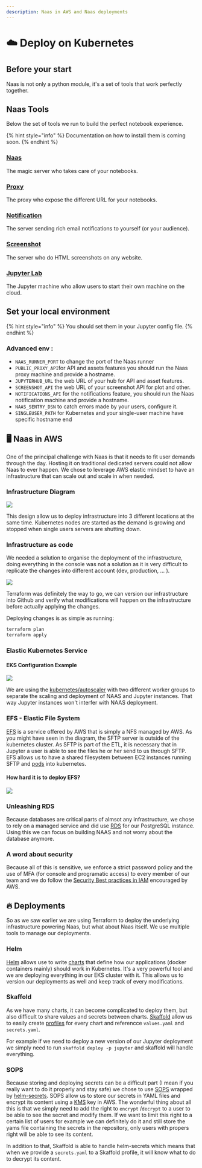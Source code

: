 ```yaml
---
description: Naas in AWS and Naas deployments
---
```


# ☁️ Deploy on Kubernetes

## Before your start

Naas is not only a python module, it's a set of tools that work perfectly together.

## Naas Tools

Below the set of tools we run to build the perfect notebook experience.

{% hint style="info" %}
Documentation on how to install them is coming soon.
{% endhint %}

### [Naas](https://hub.docker.com/r/jupyternaas/naas) 

The magic server who takes care of your notebooks.

### [Proxy](https://hub.docker.com/r/jupyternaas/proxy) 

The proxy who expose the different URL for your notebooks.

### [Notification](https://hub.docker.com/r/jupyternaas/notifications)

The server sending rich email notifications to yourself \(or your audience\).

### [Screenshot](https://hub.docker.com/r/jupyternaas/screenshot)

The server who do HTML screenshots on any website.

### [Jupyter Lab](https://hub.docker.com/r/jupyternaas/lab)

The Jupyter machine who allow users to start their own machine on the cloud.

## Set your local environment

{% hint style="info" %}
You should set them in your Jupyter config file.
{% endhint %}

### **Advanced env :**

* `NAAS_RUNNER_PORT` to change the port of the Naas runner
* `PUBLIC_PROXY_API`for API and assets features you should run the Naas proxy machine and provide a hostname.
* `JUPYTERHUB_URL` the web URL of your hub for API and asset features.
* `SCREENSHOT_API` the web URL of your screenshot API for plot and other.
* `NOTIFICATIONS_API` for the notifications feature, you should run the Naas notification machine and provide a hostname.
* `NAAS_SENTRY_DSN` to catch errors made by your users, configure it.
* `SINGLEUSER_PATH` for Kubernetes and your single-user machine have specific hostname end

## 🖥️ Naas in AWS

One of the principal challenge with Naas is that it needs to fit user demands through the day. Hosting it on traditional dedicated servers could not allow Naas to ever happen. We chose to leverage AWS elastic mindset to have an infrastructure that can scale out and scale in when needed.

### Infrastructure Diagram

![](.gitbook/assets/image%20%283%29.png)

This design allow us to deploy infrastructure into 3 different locations at the same time. Kubernetes nodes are started as the demand is growing and stopped when single users servers are shutting down.

### Infrastructure as code

We needed a solution to organise the deployment of the infrastructure, doing everything in the console was not a solution as it is very difficult to replicate the changes into different account \(dev, production, ... \).

![](.gitbook/assets/image%20%282%29.png)

Terraform was definitely the way to go, we can version our infrastructure into Github and verify what modifications will happen on the infrastructure before actually applying the changes.

Deploying changes is as simple as running:

```bash
terraform plan
terraform apply
```

### Elastic Kubernetes Service

#### EKS Configuration Example

![](.gitbook/assets/image.png)

We are using the [kubernetes/autoscaler](https://github.com/kubernetes/autoscaler) with two different worker groups to separate the scaling and deployment of NAAS and Jupyter instances. That way Jupyter instances won't interfer with NAAS deployment.

### EFS - Elastic File System

[EFS](https://aws.amazon.com/efs/) is a service offered by AWS that is simply a NFS managed by AWS. As you might have seen in the diagram, the SFTP server is outside of the kubernetes cluster. As SFTP is part of the ETL, it is necessary that in Jupyter a user is able to see the files he or her send to us through SFTP. EFS allows us to have a shared filesystem between EC2 instances running SFTP and [pods](https://kubernetes.io/docs/concepts/workloads/pods/) into kubernetes.

#### How hard it is to deploy EFS?

![](.gitbook/assets/image%20%281%29.png)

### Unleashing RDS

Because databases are critical parts of almsot any infrastructure, we chose to rely on a managed service and did use [RDS](https://aws.amazon.com/rds/) for our PostgreSQL instance. Using this we can focus on building NAAS and not worry about the database anymore.

### A word about security

Because all of this is sensitive, we enforce a strict password policy and the use of MFA \(for console and programatic access\) to every member of our team and we do follow the [Security Best practices in IAM](https://docs.aws.amazon.com/IAM/latest/UserGuide/best-practices.html) encouraged by AWS.

## 🔥 Deployments

So as we saw earlier we are using Terraform to deploy the underlying infrastructure powering Naas, but what about Naas itself. We use multiple tools to manage our deployments.

### Helm

[Helm](https://helm.sh/) allows use to write [charts](https://helm.sh/docs/topics/charts/) that define how our applications \(docker containers mainly\) should work in Kubernetes. It's a very powerful tool and we are deploying everything in our EKS cluster with it. This allows us to version our deployments as well and keep track of every modifications.

### Skaffold

As we have many charts, it can become complicated to deploy them, but also difficult to share values and secrets between charts. [Skaffold](https://skaffold.dev/) allow us to easily create [profiles](https://skaffold.dev/docs/references/yaml/#profiles) for every chart and referencce `values.yaml` and `secrets.yaml`.

For example if we need to deploy a new version of our Jupyter deployment we simply need to run `skaffold deploy -p jupyter` and skaffold will handle everything.

### SOPS

Because storing and deploying secrets can be a difficult part \(I mean if you really want to do it properly and stay safe\) we chose to use [SOPS](https://github.com/mozilla/sops) wrapped by [helm-secrets](https://github.com/zendesk/helm-secrets). SOPS allow us to store our secrets in YAML files and encrypt its content using a [KMS](https://aws.amazon.com/kms/) key in AWS. The wonderful thing about all this is that we simply need to add the right to `encrypt` /`decrypt` to a user to be able to see the secret and modify them. If we want to limit this right to a certain list of users for example we can definitely do it and still store the yams file containing the secrets in the repository, only users with propers right will be able to see its content.

In addition to that, Skaffold is able to handle helm-secrets which means that when we provide a `secrets.yaml` to a Skaffold profile, it will know what to do to decrypt its content.

